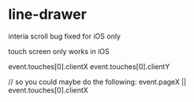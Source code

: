 # line-drawer

interia scroll bug fixed for iOS only

touch screen only works in iOS

event.touches[0].clientX
event.touches[0].clientY

// so you could maybe do the following:
event.pageX || event.touches[0].clientX